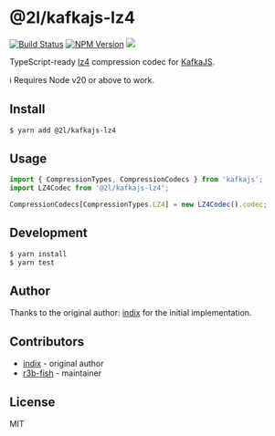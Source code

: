 # @2l/kafkajs-lz4

[![Build Status](https://img.shields.io/github/workflow/status/@2l/kafkajs-lz4/Test?logo=github-actions&longCache=true&style=flat-square)](https://travis-ci.org/@2l/kafkajs-lz4) [![NPM Version](https://img.shields.io/npm/v/@2l/kafkajs-lz4.svg?longCache=true&style=flat-square)](https://www.npmjs.com/package/@2l/kafkajs-lz4) ![](https://img.shields.io/badge/typescript-5.3-blue.svg?longCache=true&style=flat-square)

TypeScript-ready [lz4](https://www.npmjs.com/package/lz4-napi) compression codec for [KafkaJS](https://www.npmjs.com/package/kafkajs).

ℹ️ Requires Node v20 or above to work.

## Install

```bash
$ yarn add @2l/kafkajs-lz4
```

## Usage

```typescript
import { CompressionTypes, CompressionCodecs } from 'kafkajs';
import LZ4Codec from '@2l/kafkajs-lz4';

CompressionCodecs[CompressionTypes.LZ4] = new LZ4Codec().codec;
```

## Development

```bash
$ yarn install
$ yarn test
```

## Author

Thanks to the original author: [indix](https://github.com/indix) for the initial implementation.

## Contributors

- [indix](https://github.com/indix) - original author
- [r3b-fish](https://github.com/r3b-fish) - maintainer

## License

MIT
